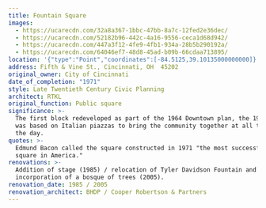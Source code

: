 ```yaml
---
title: Fountain Square
images:
  - https://ucarecdn.com/32a8a367-1bbc-47bb-8a7c-12fed2e36dec/
  - https://ucarecdn.com/52182b96-442c-4a16-9556-ceca1d68d942/
  - https://ucarecdn.com/447a3f12-4fe9-4fb1-934a-28b5b290192a/
  - https://ucarecdn.com/64046ef7-48d8-45ad-b09b-66cdaa713895/
location: '{"type":"Point","coordinates":[-84.5125,39.10135000000000]}'
address: Fifth & Vine St., Cincinnati, OH  45202
original_owner: City of Cincinnati
date_of_completion: "1971"
style: Late Twentieth Century Civic Planning
architect: RTKL
original_function: Public square
significance: >-
  The first block redeveloped as part of the 1964 Downtown plan, the 1971 design
  was based on Italian piazzas to bring the community together at all times of
  the day.
quotes: >-
  Edmund Bacon called the square constructed in 1971 "the most successful public
  square in America."
renovations: >-
  Addition of stage (1985) / relocation of Tyler Davidson Fountain and
  incorporation of a bosque of trees (2005).
renovation_date: 1985 / 2005
renovation_architect: BHDP / Cooper Robertson & Partners
---
```

